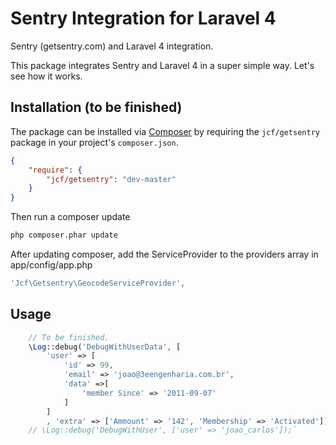 # Sentry Integration for Laravel 4

Sentry (getsentry.com) and Laravel 4 integration.

This package integrates Sentry and Laravel 4 in a super simple way. Let's see how it works.

## Installation (to be finished)

The package can be installed via [Composer](http://getcomposer.org) by requiring the
`jcf/getsentry` package in your project's `composer.json`.

```json
{
    "require": {
        "jcf/getsentry": "dev-master"
    }
}
```

Then run a composer update
```sh
php composer.phar update
```


After updating composer, add the ServiceProvider to the providers array in app/config/app.php

```php
'Jcf\Getsentry\GeocodeServiceProvider',
```

## Usage

```php
	// To be finished.
	\Log::debug('DebugWithUserData', [
		'user' => [
			'id' => 99,
			'email' => 'joao@3eengenharia.com.br',
			'data' =>[
				'member Since' => '2011-09-07' 
			]
		]
		, 'extra' => ['Ammount' => '142', 'Membership' => 'Activated']]);
	// \Log::debug('DebugWithUser', ['user' => 'joao_carlos']);`
```

